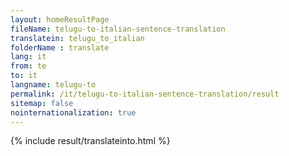 ```yaml
---
layout: homeResultPage
fileName: telugu-to-italian-sentence-translation
translatein: telugu_to_italian
folderName : translate
lang: it
from: te
to: it
langname: telugu-to
permalink: /it/telugu-to-italian-sentence-translation/result
sitemap: false
nointernationalization: true
---
```

{% include result/translateinto.html %}

<script src="/js/result/translation.js" data-foldername="{{page.folderName}}" data-lang="{{page.lang}}"></script>
